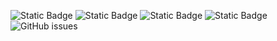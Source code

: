 ![Static Badge](https://img.shields.io/badge/blacklists-60-000000) ![Static Badge](https://img.shields.io/badge/blacklisted-2863818-cc0000) ![Static Badge](https://img.shields.io/badge/whitelisted-2250-00CC00) ![Static Badge](https://img.shields.io/badge/streaming_blacklist-28107-000000) ![GitHub issues](https://img.shields.io/github/issues/fabriziosalmi/blacklists)
